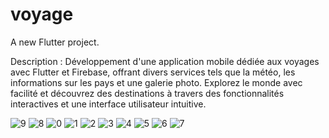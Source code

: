 # voyage

A new Flutter project.

Description : Développement d'une application mobile dédiée aux voyages avec Flutter et Firebase, offrant divers services tels que la météo, les informations sur les pays et une galerie photo. Explorez le monde avec facilité et découvrez des destinations à travers des fonctionnalités interactives et une interface utilisateur intuitive.



![9](https://github.com/user-attachments/assets/ae75f173-439e-45bb-9564-688877fe00d9)
![8](https://github.com/user-attachments/assets/89e684a2-4436-42fb-aba7-97ec235a11fc)
![0](https://github.com/user-attachments/assets/18475be1-f4da-4f74-ae5c-7e652571c9dc)
![1](https://github.com/user-attachments/assets/c90ff114-184a-4e76-9e4d-4537c63f061b)
![2](https://github.com/user-attachments/assets/48dc6535-bbc4-4a61-a260-8a38c48d7be0)
![3](https://github.com/user-attachments/assets/59caa769-2b1a-43ed-ab3d-2f2ccba2fbd3)
![4](https://github.com/user-attachments/assets/4c56779e-57bb-435d-a2c0-170d7c4bd11a)
![5](https://github.com/user-attachments/assets/f0458ca2-9ba3-4fe7-9e93-d29781c7dcdc)
![6](https://github.com/user-attachments/assets/3e9c89d9-1218-485c-b211-dc83bd32b736)
![7](https://github.com/user-attachments/assets/2bf14879-fc40-402b-9d50-396c4e09321e)
